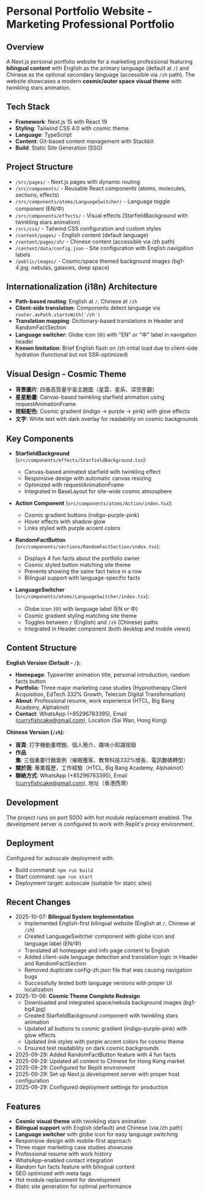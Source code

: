 # Personal Portfolio Website - Marketing Professional Portfolio

## Overview
A Next.js personal portfolio website for a marketing professional featuring **bilingual content** with English as the primary language (default at `/`) and Chinese as the optional secondary language (accessible via `/zh` path). The website showcases a modern **cosmic/outer space visual theme** with twinkling stars animation.

## Tech Stack
- **Framework**: Next.js 15 with React 19
- **Styling**: Tailwind CSS 4.0 with cosmic theme
- **Language**: TypeScript
- **Content**: Git-based content management with Stackbit
- **Build**: Static Site Generation (SSG)

## Project Structure
- `/src/pages/` - Next.js pages with dynamic routing
- `/src/components/` - Reusable React components (atoms, molecules, sections, effects)
- `/src/components/atoms/LanguageSwitcher/` - Language toggle component (EN/中)
- `/src/components/effects/` - Visual effects (StarfieldBackground with twinkling stars animation)
- `/src/css/` - Tailwind CSS configuration and custom styles
- `/content/pages/` - English content (default language)
- `/content/pages/zh/` - Chinese content (accessible via /zh path)
- `/content/data/config.json` - Site configuration with English navigation labels
- `/public/images/` - Cosmic/space themed background images (bg1-4.jpg: nebulas, galaxies, deep space)

## Internationalization (i18n) Architecture
- **Path-based routing**: English at `/`, Chinese at `/zh`
- **Client-side translation**: Components detect language via `router.asPath.startsWith('/zh')`
- **Translation mapping**: Dictionary-based translations in Header and RandomFactSection
- **Language switcher**: Globe icon (🌐) with "EN" or "中" label in navigation header
- **Known limitation**: Brief English flash on /zh initial load due to client-side hydration (functional but not SSR-optimized)

## Visual Design - Cosmic Theme
- **背景圖片**: 四張高質量宇宙主題圖（星雲、星系、深空景觀）
- **星星動畫**: Canvas-based twinkling starfield animation using requestAnimationFrame
- **按鈕配色**: Cosmic gradient (indigo → purple → pink) with glow effects
- **文字**: White text with dark overlay for readability on cosmic backgrounds

## Key Components
- **StarfieldBackground** (`src/components/effects/StarfieldBackground.tsx`): 
  - Canvas-based animated starfield with twinkling effect
  - Responsive design with automatic canvas resizing
  - Optimized with requestAnimationFrame
  - Integrated in BaseLayout for site-wide cosmic atmosphere

- **Action Component** (`src/components/atoms/Action/index.tsx`):
  - Cosmic gradient buttons (indigo-purple-pink)
  - Hover effects with shadow glow
  - Links styled with purple accent colors

- **RandomFactButton** (`src/components/sections/RandomFactSection/index.tsx`):
  - Displays 4 fun facts about the portfolio owner
  - Cosmic styled button matching site theme
  - Prevents showing the same fact twice in a row
  - Bilingual support with language-specific facts

- **LanguageSwitcher** (`src/components/atoms/LanguageSwitcher/index.tsx`):
  - Globe icon (🌐) with language label (EN or 中)
  - Cosmic gradient styling matching site theme
  - Toggles between `/` (English) and `/zh` (Chinese) paths
  - Integrated in Header component (both desktop and mobile views)

## Content Structure
**English Version (Default - `/`):**
- **Homepage**: Typewriter animation title, personal introduction, random facts button
- **Portfolio**: Three major marketing case studies (Hypnotherapy Client Acquisition, EdTech 332% Growth, Telecom Digital Transformation)
- **About**: Professional resume, work experience (HTCL, Big Bang Academy, Alphaknot)
- **Contact**: WhatsApp (+85296783395), Email (curryfishcake@gmail.com), Location (Sai Wan, Hong Kong)

**Chinese Version (`/zh`):**
- **首頁**: 打字機動畫標題、個人簡介、趣味小知識按鈕
- **作品集**: 三個重要行銷案例（催眠獲客、教育科技332%增長、電訊數碼轉型）
- **關於我**: 專業履歷，工作經驗（HTCL, Big Bang Academy, Alphaknot）
- **聯絡方式**: WhatsApp (+85296783395), Email (curryfishcake@gmail.com), 地址（香港西灣）

## Development
The project runs on port 5000 with hot module replacement enabled. The development server is configured to work with Replit's proxy environment.

## Deployment
Configured for autoscale deployment with:
- Build command: `npm run build`
- Start command: `npm run start`
- Deployment target: autoscale (suitable for static sites)

## Recent Changes
- 2025-10-07: **Bilingual System Implementation**
  - Implemented English-first bilingual website (English at `/`, Chinese at `/zh`)
  - Created LanguageSwitcher component with globe icon and language label (EN/中)
  - Translated all homepage and info page content to English
  - Added client-side language detection and translation logic in Header and RandomFactSection
  - Removed duplicate config-zh.json file that was causing navigation bugs
  - Successfully tested both language versions with proper UI localization
- 2025-10-06: **Cosmic Theme Complete Redesign**
  - Downloaded and integrated space/nebula background images (bg1-bg4.jpg)
  - Created StarfieldBackground component with twinkling stars animation
  - Updated all buttons to cosmic gradient (indigo-purple-pink) with glow effects
  - Updated link styles with purple accent colors for cosmic theme
  - Ensured text readability on dark cosmic backgrounds
- 2025-09-29: Added RandomFactButton feature with 4 fun facts
- 2025-09-29: Updated all content to Chinese for Hong Kong market
- 2025-09-29: Configured for Replit environment
- 2025-09-29: Set up Next.js development server with proper host configuration
- 2025-09-29: Configured deployment settings for production

## Features
- **Cosmic visual theme** with twinkling stars animation
- **Bilingual support** with English (default) and Chinese (via /zh path)
- **Language switcher** with globe icon for easy language switching
- Responsive design with mobile-first approach
- Three major marketing case studies showcase
- Professional resume with work history
- WhatsApp-enabled contact integration
- Random fun facts feature with bilingual content
- SEO optimized with meta tags
- Hot module replacement for development
- Static site generation for optimal performance